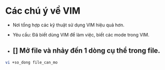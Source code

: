 ﻿# Các chú ý về VIM
- Nơi tổng hợp các kỹ thuật sử dụng VIM hiệu quả hơn.
- Yêu cầu: Đã biết dùng VIM để làm việc, biết các mode trong VIM.

- [] Mở file và nhảy đến 1 dòng cụ thể trong file.
   -
```sh
vi +so_dong file_can_mo
```